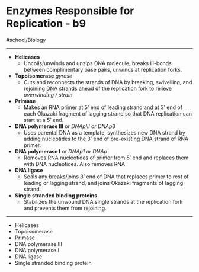 # Enzymes Responsible for Replication - b9 
#school/Biology
- - - -
* **Helicases**
	* Uncoils/unwinds and unzips DNA molecule, breaks H-bonds between complimentary base pairs, unwinds at replication forks.
* **Topoisomerase** _gyrase_
	* Cuts and reconnects the strands of DNA by breaking, swivelling, and rejoining DNA strands ahead of the replication fork to relieve _overwinding / strain_
* **Primase**
	* Makes an RNA primer at 5’ end of leading strand and at 3’ end of each Okazaki fragment of lagging strand so that DNA replication can start at a 5’ end.
* **DNA polymerase III** or _DNApIII or DNAp3_
	* Uses parental DNA as a template, synthesizes new DNA strand by adding nucleotides to the 3’ end of pre-existing DNA strand of RNA primer.
* **DNA polymerase I** or _DNAp1 or DNAp_
	* Removes RNA nucleotides of primer from 5’ end and replaces them with DNA nucleotides. Also removes RNA 
* **DNA ligase**
	* Seals any breaks/joins 3’ end of DNA that replaces primer to rest of leading or lagging strand, and joins Okazaki fragments of lagging strand.
* **Single stranded binding proteins**
	* Stabilizes the unwound DNA single strands at the replication fork and prevents them from rejoining.
- - - -
* Helicases
* Topoisomerase
* Primase
* DNA polymerase III
* DNA polymerase I
* DNA ligase
* Single stranded binding protein


























